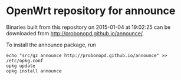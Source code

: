 OpenWrt repository for announce
========

Binaries built from this repository on 2015-01-04 at 19:02:25 can be downloaded from http://probonopd.github.io/announce/.

To install the announce package, run
```
echo "src/gz announce http://probonopd.github.io/announce" >> /etc/opkg.conf
opkg update
opkg install announce
```
